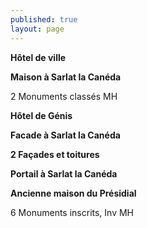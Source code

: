 ```yaml
---
published: true
layout: page
---
```


**Hôtel de ville**

**Maison à Sarlat la Canéda**

2 Monuments classés MH

**Hôtel de Génis**

**Facade à Sarlat la Canéda**

**2 Façades et toitures**

**Portail à Sarlat la Canéda**

**Ancienne maison du Présidial**

6 Monuments inscrits, Inv MH
